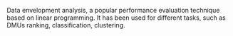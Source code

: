 Data envelopment analysis, a popular performance evaluation technique based on linear programming. It has been used for different tasks, such as DMUs ranking, classification, clustering.